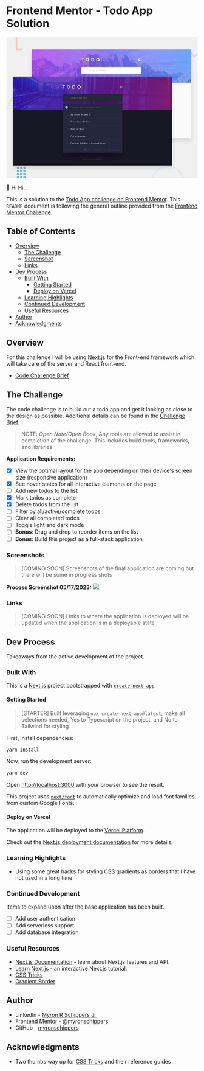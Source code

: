 # Frontend Mentor - Todo App Solution

![Design preview for the Todo app coding challenge](./design/desktop-preview.jpg)

👋 Hi Hi...

This is a solution to the [Todo App challenge on Frontend Mentor](https://www.frontendmentor.io/challenges/todo-app-Su1_KokOW). This `README` document is following the general outline provided from the [Frontend Mentor Challenge](./README-template.md).

## Table of Contents

- [Overview](#overview)
  - [The Challenge](#the-challenge)
  - [Screenshot](#screenshot)
  - [Links](#links)
- [Dev Process](#my-process)
  - [Built With](#built-with)
    - [Getting Started](#getting-started)
    - [Deploy on Vercel](#deploy-on-vercel)
  - [Learning Highlights](#learning-highlights)
  - [Continued Development](#continued-development)
  - [Useful Resources](#useful-resources)
- [Author](#author)
- [Acknowledgments](#acknowledgments)

## Overview

For this challenge I will be using [Next.js](https://nextjs.org/) for the Front-end framework which will take care of the server and React front-end.

- [Code Challenge Brief](./README_BRIEF.md)

## The Challenge

The code challenge is to build out a todo app and get it looking as close to the design as possible. Additional details can be found in the [Challenge Brief](./design/README_BRIEF.md).

> NOTE: *Open Note/Open Book*, Any tools are allowed to assist in completion of the challenge. This includes build tools, frameworks, and libraries.

**Application Requirements:**

- [x] View the optimal layout for the app depending on their device's screen size (responsive application)
- [x] See hover states for all interactive elements on the page
- [ ] Add new todos to the list
- [x] Mark todos as complete
- [x] Delete todos from the list
- [ ] Filter by all/active/complete todos
- [ ] Clear all completed todos
- [ ] Toggle light and dark mode
- [ ] **Bonus**: Drag and drop to reorder items on the list
- [ ] **Bonus**: Build this project as a full-stack application

### Screenshots

> [COMING SOON] Screenshots of the final application are coming but there will be some in progress shots

**Process Screenshot 05/17/2023:**
![](inprogress-screenshot-2023-05-17)

### Links

> [COMING SOON] Links to where the application is deployed will be updated when the application is in a deployable state

## Dev Process

Takeaways from the active development of the project.

### Built With

This is a [Next.js](https://nextjs.org/) project bootstrapped with [`create-next-app`](https://github.com/vercel/next.js/tree/canary/packages/create-next-app).

#### Getting Started

> [STARTER] Built leveraging `npx create-next-app@latest`, make all selections needed, Yes to Typescript on the project, and No to Tailwind for styling

First, install dependencies:

```bash
yarn install
```

Now, run the development server:

```bash
yarn dev
```

Open [http://localhost:3000](http://localhost:3000) with your browser to see the result.

This project uses [`next/font`](https://nextjs.org/docs/basic-features/font-optimization) to automatically optimize and load font families, from custom Google Fonts.

#### Deploy on Vercel

The application will be deployed to the [Vercel Platform](https://vercel.com/new?utm_medium=default-template&filter=next.js&utm_source=create-next-app&utm_campaign=create-next-app-readme).

Check out the [Next.js deployment documentation](https://nextjs.org/docs/deployment) for more details.

### Learning Highlights

- Using some great hacks for styling CSS gradients as borders that I have not used in a long time

### Continued Development

Items to expand upon after the base application has been built.

- [ ] Add user authentication
- [ ] Add serverless support
- [ ] Add database integration

### Useful Resources

- [Next.js Documentation](https://nextjs.org/docs) - learn about Next.js features and API.
- [Learn Next.js](https://nextjs.org/learn) - an interactive Next.js tutorial.
- [CSS Tricks](https://css-tricks.com/)
- [Gradient Border](https://css-tricks.com/gradient-borders-in-css/)

## Author

- LinkedIn - [Myron R Schippers Jr](https://www.linkedin.com/in/myron-schippers-jr/)
- Frontend Mentor - [@myronschippers](https://www.frontendmentor.io/profile/myronschippers)
- GitHub - [myronschippers](https://github.com/myronschippers)

## Acknowledgments

- Two thumbs way up for [CSS Tricks](https://css-tricks.com/) and their reference guides
